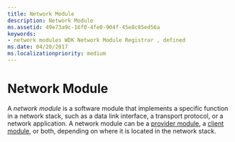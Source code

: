 ```yaml
---
title: Network Module
description: Network Module
ms.assetid: 49e73a9c-16f0-4fe0-904f-45e8c85ed56a
keywords:
- network modules WDK Network Module Registrar , defined
ms.date: 04/20/2017
ms.localizationpriority: medium
---
```


# Network Module


A *network module* is a software module that implements a specific function in a network stack, such as a data link interface, a transport protocol, or a network application. A network module can be a [provider module](provider-module.md), a [client module](client-module.md), or both, depending on where it is located in the network stack.

 

 





